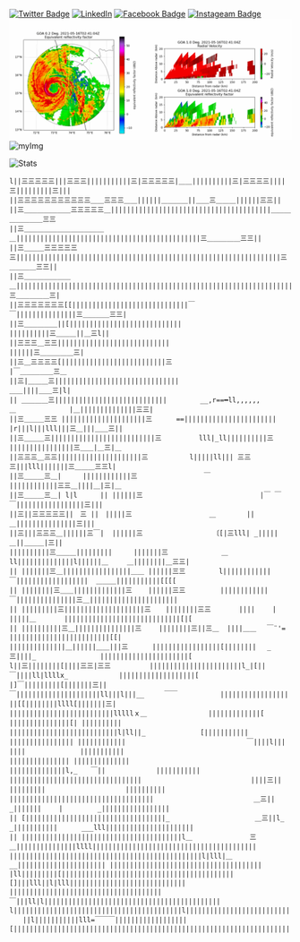[![Twitter Badge](https://img.shields.io/twitter/follow/hamidrixvi?style=social)](https://twitter.com/hamidrixvi)
[![LinkedIn](https://img.shields.io/static/v1?label=&message=LinkedIn&color=0077B5&style=flat-square&logo=linkedin)](https://linkedin.com/in/hamidrixvi/)
[![Facebook Badge](https://img.shields.io/badge/Facebook-1877F2?logo=facebook&logoColor=white)](https://facebook.com/hamidrixvi/)
[![Instageam Badge](https://img.shields.io/badge/Instagram-E4405F?logo=instagram&logoColor=white)](https://instagram.com/hamidrixvi)
![Radar](https://raw.githubusercontent.com/syedhamidali/Weather-Radar-PPI-RHI-Plotting-by-PYART/main/project.gif)
![myImg](IMG_20200712_150741.png)

![Stats](https://github-readme-stats.vercel.app/api?username=syedhamidali&show_icons=true&theme=radical)
```
l||三三三三三|||三三三|||||||||||三|三三三三三|＿＿||||||||||三|三三三三||||三|||||||||三|||
||三三三三三三三三三三三＿＿三三三＿＿||||||＿＿＿＿||＿＿三＿＿＿||||||三三||
||三＿＿＿＿＿＿＿三三三三三＿||||||||||||||||||||||||||||||||||||||||＿＿＿＿＿＿＿＿三三
||三＿＿＿＿＿＿＿＿＿＿＿＿＿||||||||||||||||||||||||||||||||||||||||||||||三＿＿＿＿＿三三||
||三＿＿＿三三三三三三||||||||||||||||||||||||||||||||||||||||||||||||||||||||||||||||||三＿＿＿＿三三||
||三＿＿＿＿＿＿＿＿|||||||||||||||||||||||||||||||||||||||||||||||||||||||||||||||||||||||三＿＿＿＿＿三|
||三三三三三三三[[|||||||||||||||||||||||||||||￣　　　　　　　　  ￣|||||||||||||||三＿＿＿＿三三|
||三＿＿＿＿＿||[||||||||||||||||||||||||||||　　　　　　　　　　　　　　   ||||||||||三＿＿＿||＿三l||
||三三三＿三三||||||||||||||||||||||||||||　　　　　　　　　　　　　　　　　  ||||||三＿＿＿＿＿三|
||三＿三三三三[||||||||||||||||||||||||||三　　　　　　　　　　　　　　　　　  |￣＿＿＿＿＿三＿
||三|＿＿＿三|||||||||||||||||||||||||||||||　　　　　　　　　　　　　　　　　　　    ＿＿||||＿＿三|l|
|| ＿＿＿＿三||||||||||||||||||||||||||||　　　　　__,r==━ll,,,,,,＿　　　　　　　　|＿||||||||||||||三三|
||三＿＿＿三三 |||||||||||||||||||||三　　　 ==|||||||||||||||||||||||　　　 |r|||l|||lll|||三＿|||＿＿三||
||三＿＿＿三||||||||||||||||||||||||||三　　　　　 lll|_ll||||||||||三　　    ||||||||||||||||三＿＿|＿三|＿
||三三三＿三三|||||||||||||||||||||三　　　　　  l|||||ll||| 三三　　　 三|||lll|||||||三＿＿＿三三l|
||三＿＿＿三＿| 　　 ||||||||||||三　　　　　　　　　　￣　　　　　 ||||||||||||三三＿||||＿|三|＿
||三＿＿＿三＿| l|l　    || ||||||三　　　　　　　　　　　　　　　　　 |￣ ￣￣|||||||||||||||||三|||
||三||三三三三三||　三 ||　|||||三　　　　　　　　　　　 ＿　 　　　||　　　  ＿|||||||||||||||三|||
||三|||三三三＿||||||三￣|  ||||||三　　　　　　　　　　　〔[|三lll| _|||||　　　  ＿||＿＿＿|三||
||||||||||三＿＿＿|||||||||　 　 |||||||三　　　　　　　　＿ll||||||||||||||l||||||＿　   ＿||||||||＿三三|
|| |||||||三＿|||||||||||||||||＿＿ ||||||三三　　　　　l||||||||||||￣||||||||||||||||||  ＿＿＿|||||||||||[[[[
|| ||||||||三＿＿|||||||||||||三    ||||||三三　　　　  ||||||||||||　 ￣|||||||||||||||三＿||||||||||||||||||||||
|| |||||||||三||||||||||||||||||||三  　||||||||三三　　 　 ||||　　 | |||||＿　　　  |||||||||||||||||||||||||||||[|[
|| ||||||||||三＿|||||||||||||||三　　 ||||||||三||三＿  ||||＿＿　 ￣¨'=  　　　  |||||||||||||||||||||||||[[|
||||||||||||||＿||||||＿＿|||三　　　 |||||||||||||||||[||||||||　 _ 三||||_　　　　    　　  ||||||||||||||||||||||[
l||三||||||||[||||三三|三三　　　　   |||||||||||||||||||||||l_|[|| ￣||||ll|llllx_　　     　　 |||||||||||||||||||[
|]￣|||||||||[|||||||三||　　　　　　　　 ￣|||||||||||||||||||||ll|||l|||__　　　￣￣　　  　　  |||||||||||||||||
||[[||||||||llll[|||||||三|　　　　　　　　　　　　 ||||||||||||||||||||||||||lllllｘ＿　　　 　　　　　 |||||||||||||[
|||||||||||||||[| ||||||||||　　　　　　　　　　　　　　   |||||||||||||||||||||||||||l|ll||_　　　　　　　  [|||||||||||
|||||||||||||||| ||||||||||||　　　　　　　　　　　　　　　　　  ￣||||l|||　　　  ||||　　　　　　 　 |||||||||||
||||||||||||||| ||||||||||||||　　　　　　　　　　　　　　　     ||||||||||||||l,_　　￣||　　　　　　　 |||||||||||
|||||||||||||||||||||||||||||||||　　　　　　　　　　　　　　    ||||三|| |||||||||　 　　　　　　　　    ||||||||||
||||||||||||||||||||||||||||||||||||　　　　　　　　　　　　     ＿三||    _|||||||　　 |　　　 　 _|||||||||||||||||
|| [|||||||||||||||||||||||||||||||||||_　　　　　　　　　　　   ＿三||l_ _|||||||||||　　 　___lll||||||||||||||||||||||
|| ||||||||||||||||||||||||||||||||||||||||l＿　　　　　　　　 三＿|||||||||||||||llll|||||||||||||||||||||||||||||||||||||||||
||||||||||||||||||||||||||||||||||||||||||||||||l|lll|＿　　　       __|||||||||||||||||||||| ||||||||||||||||||||||||||||||||||||||
|ll|||||||||[|||||||||||||||||||||||||||||||||||||||||||[]|||lll||l|lll||||||||||||||||||||||||||||| ||||||||||||||||||||||||||||||||||||||
￣|||ll|l|||||||||||||||||||||||||||||||||||||||||||| l||||||||||||||||||||||||||||||||||||||||||l|||||||||||||||||||||||||||||||||||||||
　　||l|||||||||||lll=￣￣￣||||||||||||||||||  [|||||||||||||||||||||||||||||||||||||||||||||||||||||||||||||||||||||||||||||||||
```
